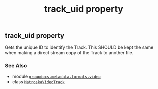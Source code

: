 ﻿---
title: track_uid property
second_title: GroupDocs.Metadata for Python via .NET API References
description: 
type: docs
url: /python-net/groupdocs.metadata.formats.video/matroskavideotrack/track_uid/
is_root: false
weight: 360
---

## track_uid property


Gets the unique ID to identify the Track.
This SHOULD be kept the same when making a direct stream copy of the Track to another file.

### See Also
* module [`groupdocs.metadata.formats.video`](../../)
* class [`MatroskaVideoTrack`](/metadata/python-net/groupdocs.metadata.formats.video/matroskavideotrack)
